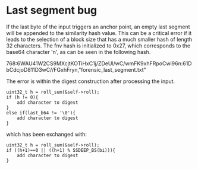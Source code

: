 # Last segment bug

If the last byte of the input triggers an anchor point, an empty last segment will be appended to the similarity hash value. This can be a critical error if it leads to the selection of a block size that has a much smaller hash of length 32 characters. The fnv hash is initialized to 0x27, which corresponds to the base64 character 'n', as can be seen in the following hash. 

768:6WAU41W2CS9MXcjtKOTiHxC1j/ZDeUl/wC/wmFK9xhFRpoCwi96n:61DbCdcjoD811D3wC//FGxhFryn,"forensic_last_segment.txt"

The error is within the digest construction after processing the input. 

``` 
uint32_t h = roll_sum(&self->roll);
if (h != 0){
    add character to digest
}
else if(last_b64 != '\0'){
    add character to digest
}
``` 

which has been exchanged with:

```
uint32_t h = roll_sum(&self->roll);
if ((h+1)==0 || ((h+1) % SSDEEP_BS(bi))){
    add character to digest
}
``` 
